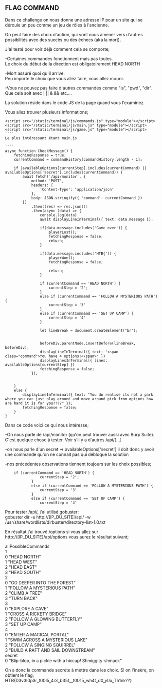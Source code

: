 ## FLAG COMMAND

Dans ce challenge on nous donne une adresse IP pour un site qui se déroule un peu comme un jeu de rôles à l'ancienne. 

On peut faire des choix d'action, qui vont nous amener vers d'autres possibilités avec des succès ou des échecs (aka la mort). 

J'ai testé pour voir déjà comment cela se comporte;         

-Certaines commandes fonctionnent mais pas toutes.      
Le choix du début de la direction est obligatoirement HEAD NORTH    

-Mort assuré quoi qu'il arrive.         
Peu importe le choix que vous allez faire, vous allez mourir.          

-Vous ne pouvez pas faire d'autres commandes comme "ls", "pwd", "dir".      
Que cela soit avec | || & && etc....            

La solution réside dans le code JS de la page quand vous l'examinez.

Vous allez trouver plusieurs informations; 
`````
<script src="/static/terminal/js/commands.js" type="module"></script>
<script src="/static/terminal/js/main.js" type="module"></script>
<script src="/static/terminal/js/game.js" type="module"></script>
````
Le plus intéressant étant main.js

````
async function CheckMessage() {
    fetchingResponse = true;
    currentCommand = commandHistory[commandHistory.length - 1];

    if (availableOptions[currentStep].includes(currentCommand) || availableOptions['secret'].includes(currentCommand)) {
        await fetch('/api/monitor', {
            method: 'POST',
            headers: {
                'Content-Type': 'application/json'
            },
            body: JSON.stringify({ 'command': currentCommand })
        })
            .then((res) => res.json())
            .then(async (data) => {
                console.log(data)
                await displayLineInTerminal({ text: data.message });

                if(data.message.includes('Game over')) {
                    playerLost();
                    fetchingResponse = false;
                    return;
                }

                if(data.message.includes('HTB{')) {
                    playerWon();
                    fetchingResponse = false;

                    return;
                }

                if (currentCommand == 'HEAD NORTH') {
                    currentStep = '2';
                }
                else if (currentCommand == 'FOLLOW A MYSTERIOUS PATH') {
                    currentStep = '3'
                }
                else if (currentCommand == 'SET UP CAMP') {
                    currentStep = '4'
                }

                let lineBreak = document.createElement("br");


                beforeDiv.parentNode.insertBefore(lineBreak, beforeDiv);
                displayLineInTerminal({ text: '<span class="command">You have 4 options!</span>' })
                displayLinesInTerminal({ lines: availableOptions[currentStep] })
                fetchingResponse = false;
            });


    }
    else {
        displayLineInTerminal({ text: "You do realise its not a park where you can just play around and move around pick from options how are hard it is for you????" });
        fetchingResponse = false;
    }
}
`````

Dans ce code voici ce qui nous intéresse; 

-On nous parle de /api/monitor (qu'on peut trouver aussi avec Burp Suite). C'est quelque chose à tester. Voir s'il y a d'autres /api/[...]

-on nous parle d'un secret => availableOptions['secret'] il doit donc y avoir une commande qu'on ne connait pas qui débloque la solution


-nos précédentes observations tiennent toujours sur les choix possibles;     

        if (currentCommand == 'HEAD NORTH') {
                    currentStep = '2';
                }
                else if (currentCommand == 'FOLLOW A MYSTERIOUS PATH') {
                    currentStep = '3'
                }
                else if (currentCommand == 'SET UP CAMP') {
                    currentStep = '4'

Pour tester /api/, j'ai utilisé gobuster;      
gobuster dir -u http://[IP_DU_SITE]/api/ -w /usr/share/wordlists/dirbuster/directory-list-1.0.txt

En résultat j'ai trouvé /options
si vous allez sur http://[IP_DU_SITE]/api/options vous aurez le résultat suivant; 

	
allPossibleCommands	        
1	        
0	"HEAD NORTH"        
1	"HEAD WEST"     
2	"HEAD EAST"     
3	"HEAD SOUTH"        
2	        
0	"GO DEEPER INTO THE FOREST"     
1	"FOLLOW A MYSTERIOUS PATH"      
2	"CLIMB A TREE"      
3	"TURN BACK"     
3	
0	"EXPLORE A CAVE"        
1	"CROSS A RICKETY BRIDGE"        
2	"FOLLOW A GLOWING BUTTERFLY"        
3	"SET UP CAMP"       
4	
0	"ENTER A MAGICAL PORTAL"        
1	"SWIM ACROSS A MYSTERIOUS LAKE"     
2	"FOLLOW A SINGING SQUIRREL"     
3	"BUILD A RAFT AND SAIL DOWNSTREAM"      
secret	        
0	"Blip-blop, in a pickle with a hiccup! Shmiggity-shmack"        

On a donc la commande secrète à mettre dans les choix. SI on l'insère, on obtient le flag;   
HTB{D3v3l0p3r_t00l5_4r3_b35t__t0015_wh4t_d0_y0u_Th1nk??}


